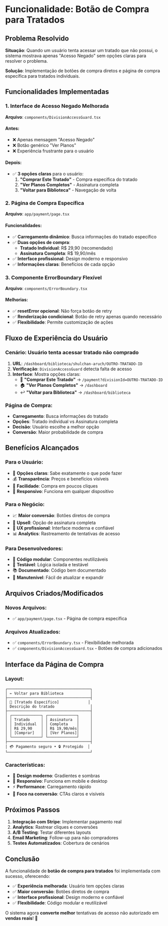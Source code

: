 # Funcionalidade: Botão de Compra para Tratados

## Problema Resolvido

**Situação**: Quando um usuário tenta acessar um tratado que não possui, o sistema mostrava apenas "Acesso Negado" sem opções claras para resolver o problema.

**Solução**: Implementação de botões de compra diretos e página de compra específica para tratados individuais.

## Funcionalidades Implementadas

### 1. **Interface de Acesso Negado Melhorada**

**Arquivo**: `components/DivisionAccessGuard.tsx`

#### **Antes**:

- ❌ Apenas mensagem "Acesso Negado"
- ❌ Botão genérico "Ver Planos"
- ❌ Experiência frustrante para o usuário

#### **Depois**:

- ✅ **3 opções claras** para o usuário:
  1. **"Comprar Este Tratado"** - Compra específica do tratado
  2. **"Ver Planos Completos"** - Assinatura completa
  3. **"Voltar para Biblioteca"** - Navegação de volta

### 2. **Página de Compra Específica**

**Arquivo**: `app/payment/page.tsx`

#### **Funcionalidades**:

- ✅ **Carregamento dinâmico**: Busca informações do tratado específico
- ✅ **Duas opções de compra**:
  - **Tratado Individual**: R$ 29,90 (recomendado)
  - **Assinatura Completa**: R$ 19,90/mês
- ✅ **Interface profissional**: Design moderno e responsivo
- ✅ **Informações claras**: Benefícios de cada opção

### 3. **Componente ErrorBoundary Flexível**

**Arquivo**: `components/ErrorBoundary.tsx`

#### **Melhorias**:

- ✅ **resetError opcional**: Não força botão de retry
- ✅ **Renderização condicional**: Botão de retry apenas quando necessário
- ✅ **Flexibilidade**: Permite customização de ações

## Fluxo de Experiência do Usuário

### **Cenário**: Usuário tenta acessar tratado não comprado

1. **URL**: `/dashboard/biblioteca/shulchan-aruch/OUTRO-TRATADO-ID`
2. **Verificação**: `DivisionAccessGuard` detecta falta de acesso
3. **Interface**: Mostra opções claras:
   - 🛒 **"Comprar Este Tratado"** → `/payment?divisionId=OUTRO-TRATADO-ID`
   - 🏠 **"Ver Planos Completos"** → `/dashboard`
   - ↩️ **"Voltar para Biblioteca"** → `/dashboard/biblioteca`

### **Página de Compra**:

- **Carregamento**: Busca informações do tratado
- **Opções**: Tratado individual vs Assinatura completa
- **Decisão**: Usuário escolhe a melhor opção
- **Conversão**: Maior probabilidade de compra

## Benefícios Alcançados

### **Para o Usuário**:

- 🎯 **Opções claras**: Sabe exatamente o que pode fazer
- 💰 **Transparência**: Preços e benefícios visíveis
- 🚀 **Facilidade**: Compra em poucos cliques
- 📱 **Responsivo**: Funciona em qualquer dispositivo

### **Para o Negócio**:

- 📈 **Maior conversão**: Botões diretos de compra
- 💎 **Upsell**: Opção de assinatura completa
- 🎨 **UX profissional**: Interface moderna e confiável
- 📊 **Analytics**: Rastreamento de tentativas de acesso

### **Para Desenvolvedores**:

- 🔧 **Código modular**: Componentes reutilizáveis
- 🧪 **Testável**: Lógica isolada e testável
- 📚 **Documentado**: Código bem documentado
- 🔄 **Manutenível**: Fácil de atualizar e expandir

## Arquivos Criados/Modificados

### **Novos Arquivos**:

- ✅ `app/payment/page.tsx` - Página de compra específica

### **Arquivos Atualizados**:

- ✅ `components/ErrorBoundary.tsx` - Flexibilidade melhorada
- ✅ `components/DivisionAccessGuard.tsx` - Botões de compra adicionados

## Interface da Página de Compra

### **Layout**:

```
┌─────────────────────────────────────┐
│ ← Voltar para Biblioteca            │
├─────────────────────────────────────┤
│ 🛒 [Tratado Específico]             │
│ Descrição do tratado                │
├─────────────────────────────────────┤
│ ┌─────────────┐ ┌─────────────┐     │
│ │ Tratado     │ │ Assinatura  │     │
│ │ Individual  │ │ Completa    │     │
│ │ R$ 29,90    │ │ R$ 19,90/mês│     │
│ │ [Comprar]   │ │ [Ver Planos]│     │
│ └─────────────┘ └─────────────┘     │
├─────────────────────────────────────┤
│ 💳 Pagamento seguro • 🔒 Protegido  │
└─────────────────────────────────────┘
```

### **Características**:

- 🎨 **Design moderno**: Gradientes e sombras
- 📱 **Responsivo**: Funciona em mobile e desktop
- ⚡ **Performance**: Carregamento rápido
- 🎯 **Foco na conversão**: CTAs claros e visíveis

## Próximos Passos

1. **Integração com Stripe**: Implementar pagamento real
2. **Analytics**: Rastrear cliques e conversões
3. **A/B Testing**: Testar diferentes layouts
4. **Email Marketing**: Follow-up para não compradores
5. **Testes Automatizados**: Cobertura de cenários

## Conclusão

A funcionalidade de **botão de compra para tratados** foi implementada com sucesso, oferecendo:

- ✅ **Experiência melhorada**: Usuário tem opções claras
- ✅ **Maior conversão**: Botões diretos de compra
- ✅ **Interface profissional**: Design moderno e confiável
- ✅ **Flexibilidade**: Código modular e reutilizável

O sistema agora **converte melhor** tentativas de acesso não autorizado em **vendas reais**! 🎉
